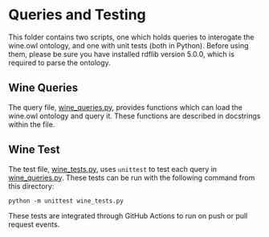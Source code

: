 # Queries and Testing

This folder contains two scripts, one which holds queries to interogate the wine.owl ontology, and one with unit tests (both in Python). Before using them, please be sure you have installed rdflib version 5.0.0, which is required to parse the ontology.

## Wine Queries
The query file, [wine_queries.py](wine_queries.py), provides functions which can load the wine.owl ontology and query it. These functions are described in docstrings within the file.

## Wine Test
The test file, [wine_tests.py](wine_tests.py), uses `unittest` to test each query in [wine_queries.py](wine_queries.py). These tests can be run with the following command from this directory:

```
python -m unittest wine_tests.py
```
These tests are integrated through GitHub Actions to run on push or pull request events.
